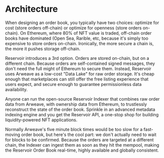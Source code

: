 # Architecture

When designing an order book, you typically have two choices: optimize for cost (store orders off-chain) or optimize for openness (store orders on-chain). On Ethereum, where 80% of NFT value is traded, off-chain order books have dominated (Open Sea, Rarible, etc, because it's simply too expensive to store orders on-chain. Ironically, the more secure a chain is, the more it pushes storage off-chain.

Reservoir introduces a 3rd option. Orders are stored on-chain, but on a different chain. Because orders are self-contained signed messages, they don't need the full might of Ethereum to secure them. Instead, Reservoir uses Arweave as a low-cost "Data Lake" for raw order storage. It's cheap enough that marketplaces can still offer the free listing experience that users expect, and secure enough to guarantee permissionless data availability.

Anyone can run the open-source Reservoir Indexer that combines raw order data from Arweave, with ownership data from Ethereum, to trustlessly reconstruct the state of the order book. Sprinkle in an advanced metadata indexing engine and you get the Reservoir API, a one-stop shop for building liquidity-powered NFT applications.


Normally Arweave's five minute block times would be too slow for a fast-moving order book, but here's the cool part: we don't actually need to wait for blocks to be confirmed. Because the orders are targeted at a different chain, the Indexer can ingest them as soon as they hit the mempool, making the Reservoir Order Book real-time, highly available and globally consistent.
